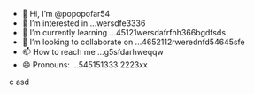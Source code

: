 - 👋 Hi, I’m @popopofar54
- 👀 I’m interested in ...wersdfe3336
- 🌱 I’m currently learning ...45121wersdafrfnh366bgdfsds
- 💞️ I’m looking to collaborate on ...4652112rwerednfd54645sfe
- 📫 How to reach me ...g5sfdarhweqqw
- 😄 Pronouns: ...545151333
2223xx
<!---
popopofar/popopofar is a ✨ special ✨ repository because its `README.md` (this file) appears on your GitHub profile.ggf
You can click the Preview link to take a look at your changes.
--->
c
asd
